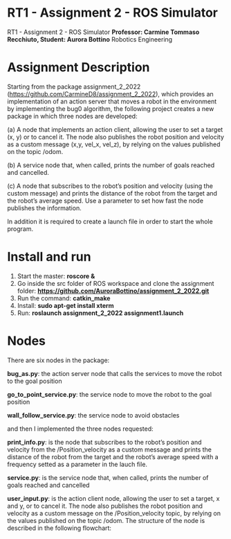 # RT1 - Assignment 2 - ROS Simulator 
RT1 - Assignment 2 - ROS Simulator
**Professor: Carmine Tommaso Recchiuto, Student: Aurora Bottino**
Robotics Engineering

# Assignment Description

Starting from the package assignment_2_2022 (https://github.com/CarmineD8/assignment_2_2022), which provides an implementation of an action server that moves a robot in the environment by implementing the bug0 algorithm, the following project creates a new package in which three nodes are developed:

(a) A node that implements an action client, allowing the user to set a target (x, y) or to cancel it. The node also publishes the robot position and velocity as a custom message (x,y, vel_x, vel_z), by relying on the values published on the topic /odom.

(b) A service node that, when called, prints the number of goals reached and cancelled.

(c) A node that subscribes to the robot’s position and velocity (using the custom message) and prints the distance of the robot from the target and the robot’s average speed. Use a parameter to set how fast the node publishes the information. 

In addition it is required to create a launch file in order to start the whole program.

# Install and run
1) Start the master: **roscore &**
3) Go inside the src folder of ROS workspace and clone the assignment folder: **https://github.com/AuroraBottino/assignment_2_2022.git**
4) Run the command: **catkin_make**
5) Install: **sudo apt-get install xterm**
6) Run: **roslaunch assignment_2_2022 assignment1.launch**

# Nodes
There are six nodes in the package:

**bug_as.py**: the action server node that calls the services to move the robot to the goal position

**go_to_point_service.py**: the service node to move the robot to the goal position

**wall_follow_service.py**: the service node to avoid obstacles

and then I implemented the three nodes requested:

**print_info.py**: is the node that subscribes to the robot’s position and velocity from the /Position_velocity as a custom message and prints the distance of the robot from the target and the robot’s average speed with a frequency setted as a parameter in the lauch file.

**service.py**: is the service node that, when called, prints the number of goals reached and cancelled

**user_input.py**: is the action client node, allowing the user to set a target, x and y, or to cancel it. The node also publishes the robot position and velocity as a custom message on the /Position_velocity topic, by relying on the values published on the topic /odom. The structure of the node is described in the following flowchart: 



